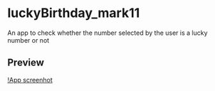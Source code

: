 # luckyBirthday_mark11

An app to check whether the number selected by the user is a lucky number or not

## Preview

[!App screenhot](./preview.png)

